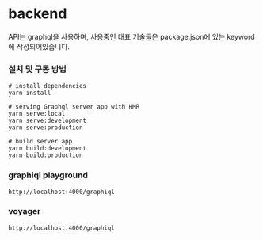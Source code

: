 # backend
API는 graphql을 사용하며, 사용중인 대표 기술들은 package.json에 있는 keyword에 작성되어있습니다.

### 설치 및 구동 방법 
~~~
# install dependencies
yarn install

# serving Graphql server app with HMR
yarn serve:local
yarn serve:development
yarn serve:production

# build server app
yarn build:development
yarn build:production
~~~

### graphiql playground
~~~
http://localhost:4000/graphiql
~~~
### voyager
~~~
http://localhost:4000/graphiql
~~~
